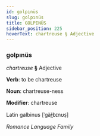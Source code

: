 ```yaml
---
id: golpınüs
slug: golpınüs
title: GOLPINÜS
sidebar_position: 225
hoverText: chartreuse § Adjective
---
```


### golpınüs

*chartreuse* **§** Adjective

**Verb**: to be chartreuse

**Noun**: chartreuse-ness

**Modifier**: chartreuse

Latin galbinus [ˈɡäɫ̪bɪnʊs̠]

*Romance Language Family*